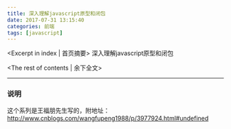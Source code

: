 ```yaml
---
title: 深入理解javascript原型和闭包
date: 2017-07-31 13:15:40
categories: 前端
tags: [javascript]
---
```

<Excerpt in index | 首页摘要> 
深入理解javascript原型和闭包
<!-- more -->
<The rest of contents | 余下全文>

-----

### 说明
这个系列是王福朋先生写的，附地址：http://www.cnblogs.com/wangfupeng1988/p/3977924.html#undefined
